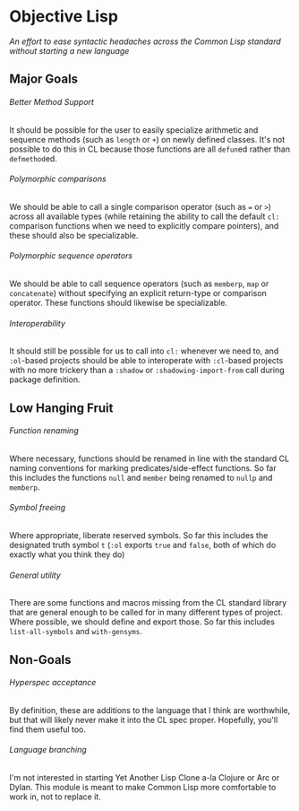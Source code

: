 # Objective Lisp

*An effort to ease syntactic headaches across the Common Lisp standard without starting a new language*

## Major Goals

###### Better Method Support

It should be possible for the user to easily specialize arithmetic and sequence methods (such as `length` or `+`) on newly defined classes. It's not possible to do this in CL because those functions are all `defun`ed rather than `defmethod`ed.

###### Polymorphic comparisons

We should be able to call a single comparison operator (such as `=` or `>`) across all available types (while retaining the ability to call the default `cl:` comparison functions when we need to explicitly compare pointers), and these should also be specializable.


###### Polymorphic sequence operators

We should be able to call sequence operators (such as `memberp`, `map` or `concatenate`) without specifying an explicit return-type or comparison operator. These functions should likewise be specializable.

###### Interoperability

It should still be possible for us to call into `cl:` whenever we need to, and `:ol`-based projects should be able to interoperate with `:cl`-based projects with no more trickery than a `:shadow` or `:shadowing-import-from` call during package definition.

## Low Hanging Fruit

###### Function renaming

Where necessary, functions should be renamed in line with the standard CL naming conventions for marking predicates/side-effect functions. So far this includes the functions `null` and `member` being renamed to `nullp` and `memberp`.

###### Symbol freeing

Where appropriate, liberate reserved symbols. So far this includes the designated truth symbol `t` (`:ol` exports `true` and `false`, both of which do exactly what you think they do)

###### General utility

There are some functions and macros missing from the CL standard library that are general enough to be called for in many different types of project. Where possible, we should define and export those. So far this includes `list-all-symbols` and `with-gensyms`.

## Non-Goals

###### Hyperspec acceptance

By definition, these are additions to the language that I think are worthwhile, but that will likely never make it into the CL spec proper. Hopefully, you'll find them useful too.

###### Language branching

I'm not interested in starting Yet Another Lisp Clone a-la Clojure or Arc or Dylan. This module is meant to make Common Lisp more comfortable to work in, not to replace it.
